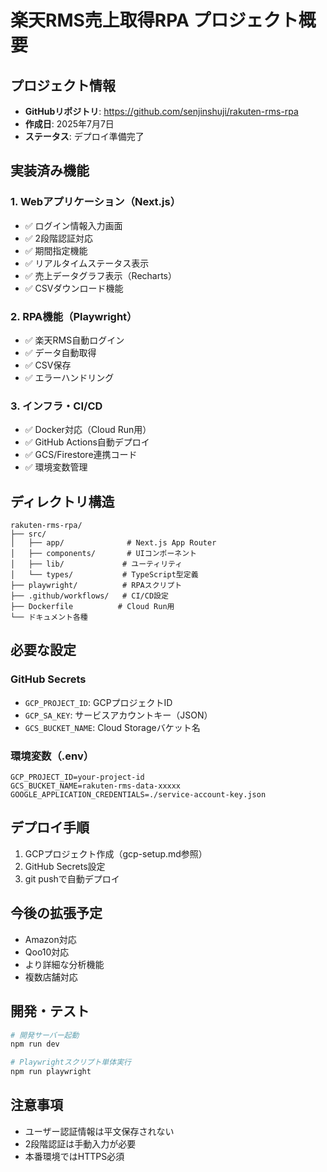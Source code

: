 # 楽天RMS売上取得RPA プロジェクト概要

## プロジェクト情報
- **GitHubリポジトリ**: https://github.com/senjinshuji/rakuten-rms-rpa
- **作成日**: 2025年7月7日
- **ステータス**: デプロイ準備完了

## 実装済み機能

### 1. Webアプリケーション（Next.js）
- ✅ ログイン情報入力画面
- ✅ 2段階認証対応
- ✅ 期間指定機能
- ✅ リアルタイムステータス表示
- ✅ 売上データグラフ表示（Recharts）
- ✅ CSVダウンロード機能

### 2. RPA機能（Playwright）
- ✅ 楽天RMS自動ログイン
- ✅ データ自動取得
- ✅ CSV保存
- ✅ エラーハンドリング

### 3. インフラ・CI/CD
- ✅ Docker対応（Cloud Run用）
- ✅ GitHub Actions自動デプロイ
- ✅ GCS/Firestore連携コード
- ✅ 環境変数管理

## ディレクトリ構造
```
rakuten-rms-rpa/
├── src/
│   ├── app/              # Next.js App Router
│   ├── components/       # UIコンポーネント
│   ├── lib/             # ユーティリティ
│   └── types/           # TypeScript型定義
├── playwright/          # RPAスクリプト
├── .github/workflows/   # CI/CD設定
├── Dockerfile          # Cloud Run用
└── ドキュメント各種
```

## 必要な設定

### GitHub Secrets
- `GCP_PROJECT_ID`: GCPプロジェクトID
- `GCP_SA_KEY`: サービスアカウントキー（JSON）
- `GCS_BUCKET_NAME`: Cloud Storageバケット名

### 環境変数（.env）
```
GCP_PROJECT_ID=your-project-id
GCS_BUCKET_NAME=rakuten-rms-data-xxxxx
GOOGLE_APPLICATION_CREDENTIALS=./service-account-key.json
```

## デプロイ手順
1. GCPプロジェクト作成（gcp-setup.md参照）
2. GitHub Secrets設定
3. git pushで自動デプロイ

## 今後の拡張予定
- Amazon対応
- Qoo10対応
- より詳細な分析機能
- 複数店舗対応

## 開発・テスト
```bash
# 開発サーバー起動
npm run dev

# Playwrightスクリプト単体実行
npm run playwright
```

## 注意事項
- ユーザー認証情報は平文保存されない
- 2段階認証は手動入力が必要
- 本番環境ではHTTPS必須